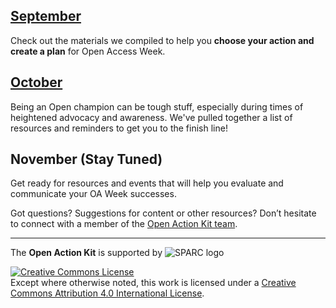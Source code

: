 ## [September](https://sparcopen.github.io/Open-Action-Kit/september)
Check out the materials we compiled to help you **choose your action and create a plan** for Open Access Week.
## [October](https://sparcopen.github.io/Open-Action-Kit/october)
Being an Open champion can be tough stuff, especially during times of heightened advocacy and awareness. We've pulled together a list of resources and reminders to get you to the finish line!
## November (Stay Tuned)
Get ready for resources and events that will help you evaluate and communicate your OA Week successes.

Got questions? Suggestions for content or other resources? Don’t hesitate to connect with a member of the [Open Action Kit team](https://sparcopen.github.io/Open-Action-Kit/team).

--------------------

The **Open Action Kit** is supported by  ![SPARC logo](https://github.com/sparcopen/Open-Action-Kit/blob/master/docs/_images/tiny_sparc.png?raw=true)

<a rel="license" href="http://creativecommons.org/licenses/by/4.0/"><img alt="Creative Commons License" style="border-width:0" src="https://i.creativecommons.org/l/by/4.0/80x15.png" /></a><br />Except where otherwise noted, this work is licensed under a <a rel="license" href="http://creativecommons.org/licenses/by/4.0/">Creative Commons Attribution 4.0 International License</a>.

